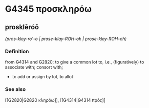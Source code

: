 # G4345 προσκληρόω

## prosklēróō

_(pros-klay-ro'-o | prose-klay-ROH-oh | prose-klay-ROH-oh)_

### Definition

from G4314 and G2820; to give a common lot to, i.e., (figuratively) to associate with; consort with; 

- to add or assign by lot, to allot

### See also

[[G2820|G2820 κληρόω]], [[G4314|G4314 πρός]]
